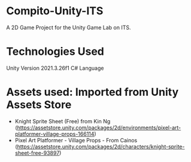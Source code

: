 # Compito-Unity-ITS
A 2D Game Project for the Unity Game Lab on ITS.

# Technologies Used
Unity Version 2021.3.26f1
C# Language

# Assets used: Imported from Unity Assets Store
- Knight Sprite Sheet (Free) from Kin Ng  (https://assetstore.unity.com/packages/2d/environments/pixel-art-platformer-village-props-166114)
- Pixel Art Platformer - Village Props - From Cainos (https://assetstore.unity.com/packages/2d/characters/knight-sprite-sheet-free-93897)

